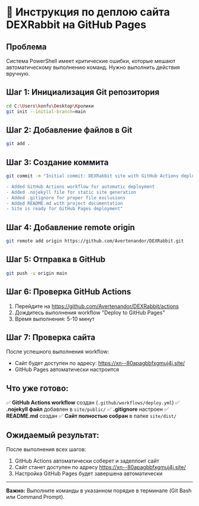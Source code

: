 # 🚀 Инструкция по деплою сайта DEXRabbit на GitHub Pages

## Проблема
Система PowerShell имеет критические ошибки, которые мешают автоматическому выполнению команд. Нужно выполнить действия вручную.

## Шаг 1: Инициализация Git репозитория

```bash
cd C:\Users\konfu\Desktop\Кролики
git init --initial-branch=main
```

## Шаг 2: Добавление файлов в Git

```bash
git add .
```

## Шаг 3: Создание коммита

```bash
git commit -m "Initial commit: DEXRabbit site with GitHub Actions deploy

- Added GitHub Actions workflow for automatic deployment
- Added .nojekyll file for static site generation
- Added .gitignore for proper file exclusions
- Added README.md with project documentation
- Site is ready for GitHub Pages deployment"
```

## Шаг 4: Добавление remote origin

```bash
git remote add origin https://github.com/Avertenandor/DEXRabbit.git
```

## Шаг 5: Отправка в GitHub

```bash
git push -u origin main
```

## Шаг 6: Проверка GitHub Actions

1. Перейдите на https://github.com/Avertenandor/DEXRabbit/actions
2. Дождитесь выполнения workflow "Deploy to GitHub Pages"
3. Время выполнения: 5-10 минут

## Шаг 7: Проверка сайта

После успешного выполнения workflow:
- Сайт будет доступен по адресу: https://xn--80apagbbfxgmuj4j.site/
- GitHub Pages автоматически настроится

## Что уже готово:

✅ **GitHub Actions workflow** создан (`.github/workflows/deploy.yml`)
✅ **.nojekyll файл** добавлен в `site/public/`
✅ **.gitignore** настроен
✅ **README.md** создан
✅ **Сайт полностью собран** в папке `site/dist/`

## Ожидаемый результат:

После выполнения всех шагов:
1. GitHub Actions автоматически соберет и задеплоит сайт
2. Сайт станет доступен по адресу https://xn--80apagbbfxgmuj4j.site/
3. Настройка GitHub Pages будет завершена автоматически

---

**Важно:** Выполните команды в указанном порядке в терминале (Git Bash или Command Prompt).

